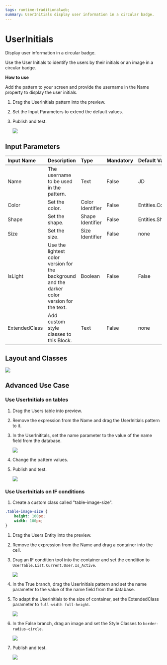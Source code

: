 ```yaml
---
tags: runtime-traditionalweb;
summary: UserInitials display user information in a circular badge.
---
```


# UserInitials

Display user information in a circular badge.

Use the User Initials to identify the users by their initials or an image in a circular badge.

**How to use**

Add the pattern to your screen and provide the username in the Name property to display the user initials.

1. Drag the UserInitials pattern into the preview.
2. Set the Input Parameters to extend the default values.
3. Publish and test.

   ![](https://github.com/danielmarquespt/docs-product/tree/e7ea3f444d5129dab245c69ab72ae091554bc4fb/src/develop/ui/patterns/web/numbers/images/userinitials-image-1.png%3E)

## Input Parameters

| **Input Name** | **Description** | **Type** | **Mandatory** | **Default Value** |
| :--- | :--- | :--- | :--- | :--- |
| Name | The username to be used in the pattern. | Text | False | JD |
| Color | Set the color. | Color Identifier | False | Entities.Color.Primary |
| Shape | Set the shape. | Shape Identifier | False | Entities.Shape.Rounded |
| Size | Set the size. | Size Identifier | False | none |
| IsLight | Use the lightest color version for the background and the darker color version for the text. | Boolean | False | False |
| ExtendedClass | Add custom style classes to this Block. | Text | False | none |

## Layout and Classes

![](https://github.com/danielmarquespt/docs-product/tree/e7ea3f444d5129dab245c69ab72ae091554bc4fb/src/develop/ui/patterns/web/numbers/images/userinitials-image-2.png%3E)

## Advanced Use Case

### Use UserInitials on tables

1. Drag the Users table into preview.
2. Remove the expression from the Name and drag the UserInitials pattern to it.
3. In the UserInititals, set the name parameter to the value of the name field from the database.

   ![](https://github.com/danielmarquespt/docs-product/tree/e7ea3f444d5129dab245c69ab72ae091554bc4fb/src/develop/ui/patterns/web/numbers/images/userinitials-image-3.png%3E)

4. Change the pattern values.
5. Publish and test.

   ![](https://github.com/danielmarquespt/docs-product/tree/e7ea3f444d5129dab245c69ab72ae091554bc4fb/src/develop/ui/patterns/web/numbers/images/userinitials-image-4.png%3E)

### Use UserInitials on IF conditions

1. Create a custom class called "table-image-size".

```css
.table-image-size {
    height: 100px;
    width: 100px;
}
```

1. Drag the Users Entity into the preview.
2. Remove the expression from the Name and drag a container into the cell.
3. Drag an IF condition tool into the container and set the condition to `UserTable.List.Current.User.Is_Active`.

   ![](https://github.com/danielmarquespt/docs-product/tree/e7ea3f444d5129dab245c69ab72ae091554bc4fb/src/develop/ui/patterns/web/numbers/images/userinitials-image-5.png%3E)

4. In the True branch, drag the UserInitials pattern and set the name parameter to the value of the name field from the database.
5. To adapt the UserInitials to the size of container, set the ExtendedClass parameter to `full-width full-height`.

   ![](https://github.com/danielmarquespt/docs-product/tree/e7ea3f444d5129dab245c69ab72ae091554bc4fb/src/develop/ui/patterns/web/numbers/images/userinitials-image-6.png%3E)

6. In the False branch, drag an image and set the Style Classes to `border-radius-circle`.

   ![](https://github.com/danielmarquespt/docs-product/tree/e7ea3f444d5129dab245c69ab72ae091554bc4fb/src/develop/ui/patterns/web/numbers/images/userinitials-image-7.png%3E)

7. Publish and test.

   ![](https://github.com/danielmarquespt/docs-product/tree/e7ea3f444d5129dab245c69ab72ae091554bc4fb/src/develop/ui/patterns/web/numbers/images/userinitials-image-8.png?width=750%3E)

